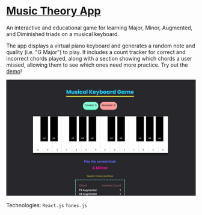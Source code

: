 # [Music Theory App](https://cmillecan.github.io/music-app/)


An interactive and educational game for learning Major, Minor, Augmented, and Diminished triads on a musical keyboard.

The app displays a virtual piano keyboard and generates a random note and quality (i.e. "G Major") to play. It includes a count tracker for correct and incorrect chords played, along with a section showing which chords a user missed, allowing them to see which ones need more practice. Try out the [demo](https://cmillecan.github.io/music-app/)!

![music app screenshot](src/images/music-app.png)

Technologies:
`React.js` `Tones.js`
